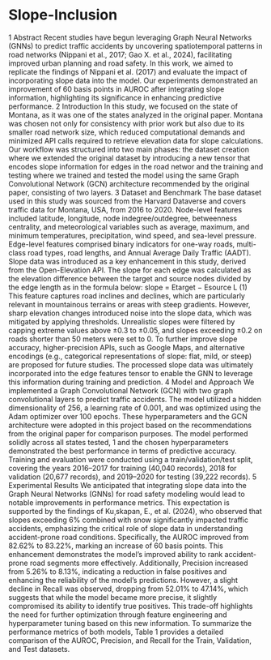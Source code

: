 # Slope-Inclusion

1 Abstract
Recent studies have begun leveraging Graph Neural Networks (GNNs) to predict traffic accidents
by uncovering spatiotemporal patterns in road networks (Nippani et al., 2017; Gao X. et al.,
2024), facilitating improved urban planning and road safety. In this work, we aimed to replicate
the findings of Nippani et al. (2017) and evaluate the impact of incorporating slope data into
the model. Our experiments demonstrated an improvement of 60 basis points in AUROC after
integrating slope information, highlighting its significance in enhancing predictive performance.
2 Introduction
In this study, we focused on the state of Montana, as it was one of the states analyzed in the
original paper. Montana was chosen not only for consistency with prior work but also due to
its smaller road network size, which reduced computational demands and minimized API
calls required to retrieve elevation data for slope calculations. Our workflow was structured into
two main phases: the dataset creation where we extended the original dataset by introducing
a new tensor that encodes slope information for edges in the road networ and the training and
testing where we trained and tested the model using the same Graph Convolutional Network
(GCN) architecture recommended by the original paper, consisting of two layers.
3 Dataset and Benchmark
The base dataset used in this study was sourced from the Harvard Dataverse and covers
traffic data for Montana, USA, from 2016 to 2020. Node-level features included latitude,
longitude, node indegree/outdegree, betweenness centrality, and meteorological variables such
as average, maximum, and minimum temperatures, precipitation, wind speed, and sea-level
pressure. Edge-level features comprised binary indicators for one-way roads, multi-class road
types, road lengths, and Annual Average Daily Traffic (AADT). Slope data was introduced as a
key enhancement in this study, derived from the Open-Elevation API. The slope for each edge
was calculated as the elevation difference between the target and source nodes divided by the
edge length as in the formula below:
slope =
Etarget − Esource
L
(1)
This feature captures road inclines and declines, which are particularly relevant in mountainous
terrains or areas with steep gradients. However, sharp elevation changes introduced noise into
the slope data, which was mitigated by applying thresholds. Unrealistic slopes were filtered
by capping extreme values above ±0.3 to ±0.05, and slopes exceeding ±0.2 on roads shorter
than 50 meters were set to 0. To further improve slope accuracy, higher-precision APIs, such as
Google Maps, and alternative encodings (e.g., categorical representations of slope: flat, mild, or
steep) are proposed for future studies. The processed slope data was ultimately incorporated
into the edge features tensor to enable the GNN to leverage this information during training
and prediction.
4 Model and Approach
We implemented a Graph Convolutional Network (GCN) with two graph convolutional layers
to predict traffic accidents. The model utilized a hidden dimensionality of 256, a learning rate
of 0.001, and was optimized using the Adam optimizer over 100 epochs. These hyperparameters
and the GCN architecture were adopted in this project based on the recommendations from the
original paper for comparison purposes. The model performed solidly across all states tested,
1
and the chosen hyperparameters demonstrated the best performance in terms of predictive
accuracy. Training and evaluation were conducted using a train/validation/test split, covering
the years 2016–2017 for training (40,040 records), 2018 for validation (20,677 records), and
2019–2020 for testing (39,222 records).
5 Experimental Results
We anticipated that integrating slope data into the Graph Neural Networks (GNNs) for road
safety modeling would lead to notable improvements in performance metrics. This expectation is
supported by the findings of Ku¸skapan, E., et al. (2024), who observed that slopes exceeding 6%
combined with snow significantly impacted traffic accidents, emphasizing the critical role of slope
data in understanding accident-prone road conditions. Specifically, the AUROC improved from
82.62% to 83.22%, marking an increase of 60 basis points. This enhancement demonstrates the
model’s improved ability to rank accident-prone road segments more effectively. Additionally,
Precision increased from 5.26% to 8.13%, indicating a reduction in false positives and enhancing
the reliability of the model’s predictions. However, a slight decline in Recall was observed,
dropping from 52.01% to 47.14%, which suggests that while the model became more precise,
it slightly compromised its ability to identify true positives. This trade-off highlights the need
for further optimization through feature engineering and hyperparameter tuning based on this
new information. To summarize the performance metrics of both models, Table 1 provides a
detailed comparison of the AUROC, Precision, and Recall for the Train, Validation, and
Test datasets.
